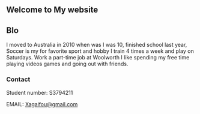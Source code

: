 ## Welcome to My website

## BIo
I moved to Australia in 2010 when was I was 10, finished school last year, Soccer is my for favorite sport and hobby I train 4 times a week and play on Saturdays. Work a part-time job at Woolworth I like spending my free time playing videos games and going out with friends.


### Contact
Student number: S3794211

EMAIL: Xagaifou@gmail.com

